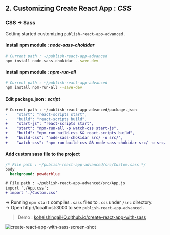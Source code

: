 ## 2. Customizing Create React App : *CSS*

### CSS → Sass
Getting started customizing `publish-react-app-advanced` .

#### Install npm module : *node-sass-chokidar*
```bash
# Current path : ~/publish-react-app-advanced
npm install node-sass-chokidar --save-dev
```

#### Install npm module : *npm-run-all*
```bash
# Current path : ~/publish-react-app-advanced
npm install npm-run-all --save-dev
```

#### Edit package.json : *script*
```diff
# Current path : ~/publish-react-app-advanced/package.json
-    "start": "react-scripts start",
-    "build": "react-scripts build",
+    "start-js": "react-scripts start",
+    "start": "npm-run-all -p watch-css start-js",
+    "build": "npm run build-css && react-scripts build",
+    "build-css": "node-sass-chokidar src/ -o src/",
+    "watch-css": "npm run build-css && node-sass-chokidar src/ -o src/ --watch --recursive",
```

#### Add custom sass file to the project
```sass
/* File path : ~/publish-react-app-advanced/src/Custom.sass */
body
  background: powderblue
```

```diff
# File path : ~/publish-react-app-advanced/src/App.js
import './App.css';
+ import './Custom.css'
```

→ Running `npm start` compiles `.sass` files to `.css` under `/src` directory.  
→ Open http://localhost:3000 to see `publish-react-app-advanced` .

> Demo : [koheishingaiHQ.github.io/create-react-app-with-sass](https://koheishingaihq.github.io/create-react-app-with-sass)

![create-react-app-with-sass-screen-shot](https://c1.staticflickr.com/5/4465/36878306283_8811ec8516_b.jpg)
